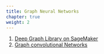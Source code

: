 ```yaml
--- 
title: Graph Neural Networks
chapter: true 
weight: 2 
---
```

 1. [Deep Graph  Library on SageMaker](https://github.com/dmlc/dgl/tree/master/tutorials/models)
 2. [Graph convolutional Networks](https://github.com/awslabs/amazon-sagemaker-examples/tree/master/sagemaker-python-sdk/dgl_gcn)